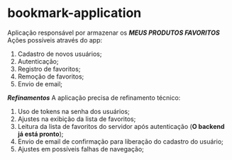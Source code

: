 # bookmark-application   
Aplicação responsável por armazenar os **_MEUS PRODUTOS FAVORITOS_**   
Ações possíveis através do app:   
1. Cadastro de novos usuários;
2. Autenticação;
3. Registro de favoritos;
4. Remoção de favoritos;
5. Envio de email;

**_Refinamentos_**
A aplicação precisa de refinamento técnico:
1. Uso de tokens na senha dos usuários;
2. Ajustes na exibição da lista de favoritos;
3. Leitura da lista de favoritos do servidor após autenticação (**O backend já está pronto**);
4. Envio de email de confirmação para liberação do cadastro do usuário;
5. Ajustes em possíveis falhas de navegação;
